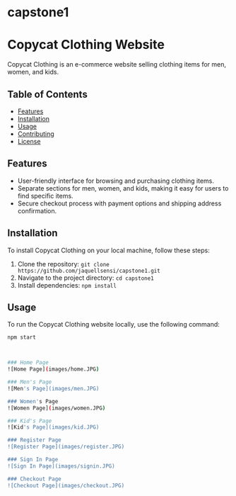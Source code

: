 # capstone1




# Copycat Clothing Website

Copycat Clothing is an e-commerce website selling clothing items for men, women, and kids.

## Table of Contents

- [Features](#features)
- [Installation](#installation)
- [Usage](#usage)
- [Contributing](#contributing)
- [License](#license)

## Features

- User-friendly interface for browsing and purchasing clothing items.
- Separate sections for men, women, and kids, making it easy for users to find specific items.
- Secure checkout process with payment options and shipping address confirmation.

## Installation

To install Copycat Clothing on your local machine, follow these steps:

1. Clone the repository: `git clone https://github.com/jaquellsensi/capstone1.git`
2. Navigate to the project directory: `cd capstone1`
3. Install dependencies: `npm install`

## Usage

To run the Copycat Clothing website locally, use the following command:

```bash
npm start



### Home Page
![Home Page](images/home.JPG)

### Men's Page
![Men's Page](images/men.JPG)

### Women's Page
![Women Page](images/women.JPG)

### Kid's Page
![Kid's Page](images/kid.JPG)

### Register Page
![Register Page](images/register.JPG)

### Sign In Page
![Sign In Page](images/signin.JPG)

### Checkout Page
![Checkout Page](images/checkout.JPG)